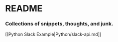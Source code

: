 # README

### Collections of snippets, thoughts, and junk. 


[[Python Slack Example|Python/slack-api.md]]
